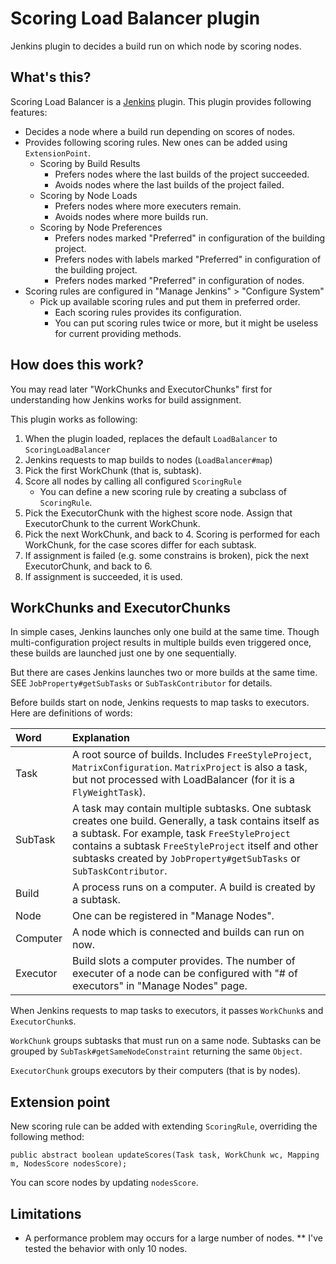 Scoring Load Balancer plugin
============================

Jenkins plugin to decides a build run on which node by scoring nodes.

What's this?
------------

Scoring Load Balancer is a [Jenkins](http://jenkins-ci.org/) plugin.
This plugin provides following features:

* Decides a node where a build run depending on scores of nodes.
* Provides following scoring rules. New ones can be added using `ExtensionPoint`.
	* Scoring by Build Results
		* Prefers nodes where the last builds of the project succeeded.
		* Avoids nodes where the last builds of the project failed.
	* Scoring by Node Loads
		* Prefers nodes where more executers remain.
		* Avoids nodes where more builds run.
	* Scoring by Node Preferences
		* Prefers nodes marked "Preferred" in configuration of the building project.
		* Prefers nodes with labels marked "Preferred" in configuration of the building project.
		* Prefers nodes marked "Preferred" in configuration of nodes.
* Scoring rules are configured in "Manage Jenkins" > "Configure System"
	* Pick up available scoring rules and put them in preferred order.
		* Each scoring rules provides its configuration.
		* You can put scoring rules twice or more, but it might be useless for current providing methods.

How does this work?
-------------------

You may read later "WorkChunks and ExecutorChunks" first for understanding how Jenkins works for build assignment.

This plugin works as following:

1. When the plugin loaded, replaces the default `LoadBalancer` to `ScoringLoadBalancer`
2. Jenkins requests to map builds to nodes (`LoadBalancer#map`)
3. Pick the first WorkChunk (that is, subtask).
4. Score all nodes by calling all configured `ScoringRule`
	* You can define a new scoring rule by creating a subclass of `ScoringRule`.
5. Pick the ExecutorChunk with the highest score node. Assign that ExecutorChunk to the current WorkChunk.
6. Pick the next WorkChunk, and back to 4. Scoring is performed for each WorkChunk, for the case scores differ for each subtask.
7. If assignment is failed (e.g. some constrains is broken), pick the next ExecutorChunk, and back to 6.
8. If assignment is succeeded, it is used.

WorkChunks and ExecutorChunks
-----------------------------

In simple cases, Jenkins launches only one build at the same time.
Though multi-configuration project results in multiple builds even triggered once,
these builds are launched just one by one sequentially.

But there are cases Jenkins launches two or more builds at the same time.
SEE `JobProperty#getSubTasks` or `SubTaskContributor` for details.

Before builds start on node, Jenkins requests to map tasks to executors.
Here are definitions of words:

|Word    |Explanation          |
|:-------|:--------------------|
|Task    |A root source of builds. Includes `FreeStyleProject`, `MatrixConfiguration`. `MatrixProject` is also a task, but not processed with LoadBalancer (for it is a `FlyWeightTask`).|
|SubTask |A task may contain multiple subtasks. One subtask creates one build. Generally, a task contains itself as a subtask. For example, task `FreeStyleProject` contains a subtask `FreeStyleProject` itself and other subtasks created by `JobProperty#getSubTasks` or `SubTaskContributor`.|
|Build   |A process runs on a computer. A build is created by a subtask.|
|Node    |One can be registered in "Manage Nodes".|
|Computer|A node which is connected and builds can run on now.|
|Executor|Build slots a computer provides. The number of executer of a node can be configured with "# of executors" in "Manage Nodes" page.|

When Jenkins requests to map tasks to executors,
it passes `WorkChunk`s and `ExecutorChunk`s.

`WorkChunk` groups subtasks that must run on a same node. Subtasks can be grouped by `SubTask#getSameNodeConstraint` returning the same `Object`.

`ExecutorChunk` groups executors by their computers (that is by nodes).



Extension point
---------------

New scoring rule can be added with extending `ScoringRule`, overriding the following method:

```
public abstract boolean updateScores(Task task, WorkChunk wc, Mapping m, NodesScore nodesScore);
```

You can score nodes by updating `nodesScore`.



Limitations
-----------

* A performance problem may occurs for a large number of nodes.
** I've tested the behavior with only 10 nodes.
